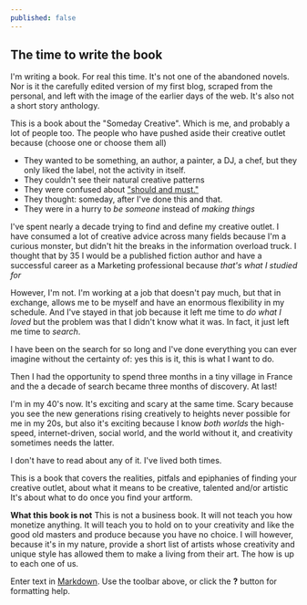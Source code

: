 ```yaml
---
published: false
---
```


## The time to write the book

I'm writing a book. 
For real this time.
It's not one of the abandoned novels.
Nor is it the carefully edited version of my first blog, scraped from the personal, and left with the image of the earlier days of the web.
It's also not a short story anthology.

This is a book about the "Someday Creative". Which is me, and probably a lot of people too.
The people who have pushed aside their creative outlet because (choose one or choose them all)

* They wanted to be something, an author, a painter, a DJ, a chef, but they only liked the label, not the activity in itself. 
* They couldn't see their natural creative patterns
* They were confused about ["should and must."](https://medium.com/@elleluna/the-crossroads-of-should-and-must-90c75eb7c5b0) 
* They thought: someday, after I've done this and that.
* They were in a hurry to *be someone* instead of *making things*

I've spent nearly a decade trying to find and define my creative outlet. I have consumed a lot of creative advice across many fields because I'm a curious monster, but didn't hit the breaks in the information overload truck. I thought that by 35 I would be a published fiction author and have a successful career as a Marketing professional because *that's what I studied for* 

However, I'm not. I'm working at a job that doesn't pay much, but that in exchange, allows me to be myself and have an enormous flexibility in my schedule. And I've stayed in that job because it left me time to *do what I loved* but the problem was that I didn't know what it was. In fact, it just left me time to *search*.

I have been on the search for so long and I've done everything you can ever imagine without the certainty of: yes this is it, this is what I want to do.

Then I had the opportunity to spend three months in a tiny village in France and the a decade of search became three months of discovery. At last!

I'm in my 40's now. It's exciting and scary at the same time. Scary because you see the new generations rising creatively to heights never possible for me in my 20s, but also it's exciting because I know *both worlds* the high-speed, internet-driven, social world, and the world without it, and creativity sometimes needs the latter. 

I don't have to read about any of it. I've lived both times. 

This is a book that covers the realities, pitfals and epiphanies of finding your creative outlet, about what it means to be creative, talented and/or artistic 
It's about what to do once you find your artform.

**What this book is not**
This is not a business book. It will not teach you how monetize anything. It will teach you to hold on to your creativity and like the good old masters and produce because you have no choice.
I will however, because it's in my nature, provide a short list of artists whose creativity and unique style has allowed them to make a living from their art.
The how is up to each one of us.


Enter text in [Markdown](http://daringfireball.net/projects/markdown/). Use the toolbar above, or click the **?** button for formatting help.
